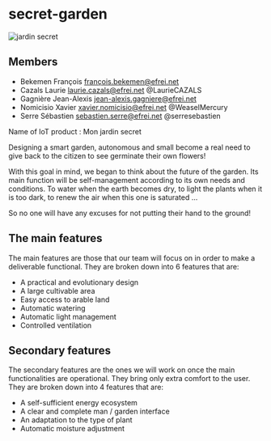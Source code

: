 # secret-garden

![jardin secret](secret-garden/img/jardin.jpg)

## Members

* Bekemen François françois.bekemen@efrei.net
* Cazals Laurie laurie.cazals@efrei.net @LaurieCAZALS
* Gagnière Jean-Alexis jean-alexis.gagniere@efrei.net 
* Nomicisio Xavier xavier.nomicisio@efrei.net @WeaselMercury
* Serre Sébastien sebastien.serre@efrei.net @serresebastien

Name of IoT product : Mon jardin secret

Designing a smart garden, autonomous and small become a real need to give back to the citizen to see germinate their own flowers!

With this goal in mind, we began to think about the future of the garden. Its main function will be self-management according to its own needs and conditions. To water when the earth becomes dry, to light the plants when it is too dark, to renew the air when this one is saturated ...

So no one will have any excuses for not putting their hand to the ground!


## The main features

The main features are those that our team will focus on in order to make a deliverable functional. They are broken down into 6 features that are:

- A practical and evolutionary design
- A large cultivable area
- Easy access to arable land
- Automatic watering
- Automatic light management
- Controlled ventilation

## Secondary features

The secondary features are the ones we will work on once the main functionalities are operational. They bring only extra comfort to the user. They are broken down into 4 features that are:

- A self-sufficient energy ecosystem
- A clear and complete man / garden interface
- An adaptation to the type of plant
- Automatic moisture adjustment
